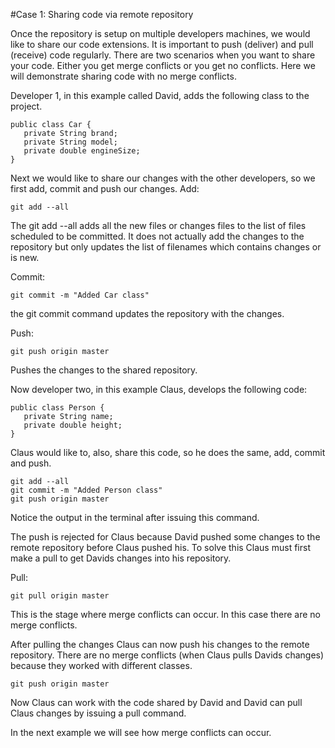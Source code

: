 #Case 1: Sharing code via remote repository

Once the repository is setup on multiple developers machines, we would like to share our code extensions. It is important to push (deliver) and pull (receive) code regularly.
There are two scenarios when you want to share your code. Either you get merge conflicts or you get no conflicts. Here we will demonstrate sharing code with no merge conflicts.

Developer 1, in this example called David, adds the following class to the project.
```
public class Car {
   private String brand;
   private String model;
   private double engineSize;
}
```
Next we would like to share our changes with the other developers, so we first add, commit and push our changes.
Add:
```
git add --all
```
The git add --all adds all the new files or changes files to the list of files scheduled to be committed. It does not actually add the changes to the repository but only updates the list of filenames which contains changes or is new.

Commit:
```
git commit -m "Added Car class"
```

the git commit command updates the repository with the changes.

Push:
```
git push origin master
```
Pushes the changes to the shared repository.

Now developer two, in this example Claus, develops the following code:
```
public class Person {
   private String name;
   private double height;
}
```
Claus would like to, also, share this code, so he does the same, add, commit and push.
```
git add --all
git commit -m "Added Person class"
git push origin master
```
Notice the output in the terminal after issuing this command.

The push is rejected for Claus because David pushed some changes to the remote repository before Claus pushed his. To solve this Claus must first make a pull to get Davids changes into his repository.

Pull:
```
git pull origin master
```
This is the stage where merge conflicts can occur. In this case there are no merge conflicts.

After pulling the changes Claus can now push his changes to the remote repository. There are no merge conflicts (when Claus pulls Davids changes) because they worked with different classes.
```
git push origin master
```
Now Claus can work with the code shared by David and David can pull Claus changes by issuing a pull command.

In the next example we will see how merge conflicts can occur.
